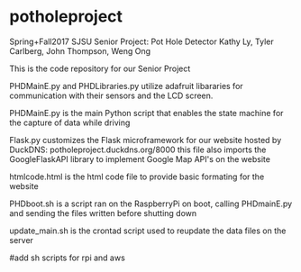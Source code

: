 # potholeproject
Spring+Fall2017 SJSU Senior Project: Pot Hole Detector Kathy Ly, Tyler Carlberg, John Thompson, Weng Ong


This is the code repository for our Senior Project

PHDMainE.py and PHDLibraries.py utilize adafruit libararies for communication with their sensors and the LCD screen.

PHDMainE.py is the main Python script that enables the state machine for the capture of data while driving

Flask.py customizes the Flask microframework for our website hosted by DuckDNS: potholeproject.duckdns.org/8000
  this file also imports the GoogleFlaskAPI library to implement Google Map API's on the website

htmlcode.html is the html code file to provide basic formating for the website

PHDboot.sh is a script ran on the RaspberryPi on boot, calling PHDmainE.py and sending the files written before shutting down

update_main.sh is the crontad script used to reupdate the data files on the server

#add sh scripts for rpi and aws
